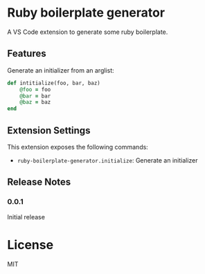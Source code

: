# Ruby boilerplate generator

A VS Code extension to generate some ruby boilerplate.

## Features

Generate an initializer from an arglist:

```ruby
def intitialize(foo, bar, baz)
    @foo = foo
    @bar = bar
    @baz = baz
end
```

## Extension Settings

This extension exposes the following commands:

* `ruby-boilerplate-generator.initialize`: Generate an initializer

## Release Notes

### 0.0.1

Initial release

# License
MIT